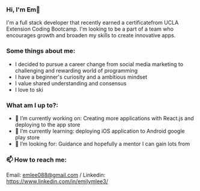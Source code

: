 ### Hi, I'm Em👋 

I'm a full stack developer that recently earned a certificatefrom UCLA Extension Coding Bootcamp. 
I'm looking to be a part of a team who encourages growth and broaden my skills to create innovative apps. 

### Some things about me:
 - I decided to pursue a career change from social media marketing to challenging and rewarding world of programming
 - I have a beginner's curiosity and a ambitious mindset 
 - I value shared understanding and consensus 
 - I love to ski 

### What am I up to?: 
- 🔭 I’m currently working on: Creating more applications with React.js and deploying to the app store
- 🌱 I’m currently learning: deploying iOS application to Android google play store
- 🤔 I’m looking for: Guidance and hopefully a mentor I can gain lots from

### 📫 How to reach me:
   Email: emlee088@gmail.com / Linkedin: https://www.linkedin.com/in/emilymlee3/





